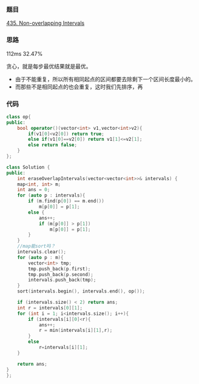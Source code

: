 ### 题目
[435. Non-overlapping Intervals](https://leetcode-cn.com/problems/non-overlapping-intervals/submissions/)
### 思路
112ms 32.47%

贪心，就是每步最优结果就是最优。

+ 由于不能重复，所以所有相同起点的区间都要去除剩下一个区间长度最小的。
+ 而那些不是相同起点的也会重复，这时我们先排序，再
### 代码
```c++
class op{
public:
    bool operator()(vector<int> v1,vector<int>v2){
        if(v1[0]<v2[0]) return true;
        else if(v1[0]==v2[0]) return v1[1]<=v2[1];
        else return false;
    }
};

class Solution {
public:
    int eraseOverlapIntervals(vector<vector<int>>& intervals) {
	map<int, int> m;
	int ans = 0;
	for (auto p : intervals){
		if (m.find(p[0]) == m.end())
			m[p[0]] = p[1];
		else {
			ans++;
			if (m[p[0]] > p[1])
				m[p[0]] = p[1];
		}
	}
	//map能sort吗？
	intervals.clear();
	for (auto p : m){
		vector<int> tmp;
		tmp.push_back(p.first);
		tmp.push_back(p.second);
		intervals.push_back(tmp);
	}
	sort(intervals.begin(), intervals.end(), op());

	if (intervals.size() < 2) return ans;
	int r = intervals[0][1];
	for (int i = 1; i<intervals.size(); i++){
		if (intervals[i][0]<r){
            ans++;
		    r = min(intervals[i][1],r);
        }
        else
            r=intervals[i][1];
	}

	return ans;
}
};
```
